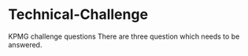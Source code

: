# Technical-Challenge
KPMG challenge questions
There are three question which needs to be answered.
